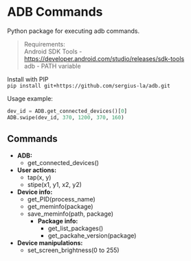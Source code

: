 # ADB Commands

Python package for executing adb commands.

> Requirements: <br>
> Android SDK Tools - https://developer.android.com/studio/releases/sdk-tools <br>
> adb - PATH variable

Install with PIP <br>
`pip install git+https://github.com/sergius-la/adb.git`

Usage example:
```python
dev_id = ADB.get_connected_devices()[0]
ADB.swipe(dev_id, 370, 1200, 370, 160)
```

## Commands
- __ADB:__
  - get_connected_devices()
- __User actions:__
  - tap(x, y)
  - stipe(x1, y1, x2, y2)
- __Device info:__
  - get_PID(process_name)
  - get_meminfo(package)
  - save_meminfo(path, package)
    - __Package info:__
      - get_list_packages()
      - get_packahe_version(package)
- __Device manipulations:__
  - set_screen_brightness(0 to 255)